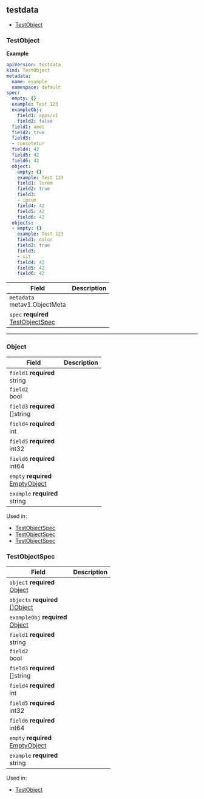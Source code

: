 ## testdata



* [TestObject](#testobject)


### TestObject




**Example**

```yaml
apiVersion: testdata
kind: TestObject
metadata:
  name: example
  namespace: default
spec:
  empty: {}
  example: Test 123
  exampleObj:
    field1: apps/v1
    field2: false
  field1: amet
  field2: true
  field3:
  - consetetur
  field4: 42
  field5: 42
  field6: 42
  object:
    empty: {}
    example: Test 123
    field1: lorem
    field2: true
    field3:
    - ipsum
    field4: 42
    field5: 42
    field6: 42
  objects:
  - empty: {}
    example: Test 123
    field1: dolor
    field2: true
    field3:
    - sit
    field4: 42
    field5: 42
    field6: 42

```


| Field | Description |
| ----- | ----------- |
| `metadata` <br>metav1.ObjectMeta |  |
| `spec` <b>required</b><br><a href="#testobjectspec">TestObjectSpec</a> |  |




---

### Object



| Field | Description |
| ----- | ----------- |
| `field1` <b>required</b><br>string |  |
| `field2` <br>bool |  |
| `field3` <b>required</b><br>[]string |  |
| `field4` <b>required</b><br>int |  |
| `field5` <b>required</b><br>int32 |  |
| `field6` <b>required</b><br>int64 |  |
| `empty` <b>required</b><br><a href="#emptyobject">EmptyObject</a> |  |
| `example` <b>required</b><br>string |  |


Used in:
* [TestObjectSpec](#testobjectspec)
* [TestObjectSpec](#testobjectspec)
* [TestObjectSpec](#testobjectspec)


### TestObjectSpec



| Field | Description |
| ----- | ----------- |
| `object` <b>required</b><br><a href="#object">Object</a> |  |
| `objects` <b>required</b><br><a href="#object">[]Object</a> |  |
| `exampleObj` <b>required</b><br><a href="#object">Object</a> |  |
| `field1` <b>required</b><br>string |  |
| `field2` <br>bool |  |
| `field3` <b>required</b><br>[]string |  |
| `field4` <b>required</b><br>int |  |
| `field5` <b>required</b><br>int32 |  |
| `field6` <b>required</b><br>int64 |  |
| `empty` <b>required</b><br><a href="#emptyobject">EmptyObject</a> |  |
| `example` <b>required</b><br>string |  |


Used in:
* [TestObject](#testobject)